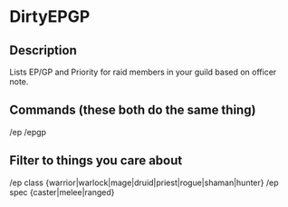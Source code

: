 # DirtyEPGP

## Description
Lists EP/GP and Priority for raid members in your guild based on officer note.

## Commands (these both do the same thing)
/ep
/epgp

## Filter to things you care about
/ep class {warrior|warlock|mage|druid|priest|rogue|shaman|hunter}
/ep spec {caster|melee|ranged}
